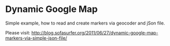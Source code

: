 Dynamic Google Map
====

Simple example, how to read and create markers via geocoder and jSon file.


Please visit: 
http://blog.sofasurfer.org/2011/06/27/dynamic-google-map-markers-via-simple-json-file/
